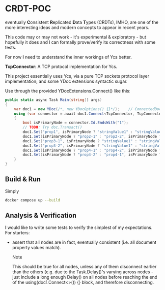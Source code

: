 # CRDT-POC

eventually **C**onsistent **R**eplicated **D**ata **T**ypes (CRDTs), IMHO, are one of the more interesting ideas and modern concepts to appear in recent years.

This code may or may not work - it's experimental & exploratory - but hopefully it does and I can formally prove/verify its correctness with some tests.

For now I need to understand the inner workings of Ycs better.

**TcpConnector**: A TCP protocol implementation for Ycs.

This project essentially uses Ycs, via a pure TCP sockets protocol layer implementation, and some YDoc extensions syntactic sugar.

Use through the provided YDocExtensions.Connect() like this:

```c#
public static async Task Main(string[] args)
{
    var doc1 = new YDoc(/*, new YDocOptions() {}*/);    // ConnectedDocument( { Name = "Document #1" };
    using (var connector = await doc1.Connect<TcpConnector, TcpConnectorOptions>(options => options.Parse(args)))
    {
        bool isPrimaryNode = connector.Id.EndsWith("1");
        // TODO: Try doc.Transact()
        doc1.Set("prop1", isPrimaryNode ? "stringValue1" : "stringValue2");
        doc1.Set(isPrimaryNode ? "prop2-1" : "prop2-2", isPrimaryNode ? "stringValue1" : "stringValue2");
        doc1.Set("prop3-1", isPrimaryNode ? "stringValue1" : "stringValue2");
        doc1.Set("prop3-2", isPrimaryNode ? "stringValue1" : "stringValue2");
        doc1.Set(isPrimaryNode ? "prop4-1" : "prop4-2", isPrimaryNode ? "stringValue1" : "stringValue2");
        doc1.Set(isPrimaryNode ? "prop4-2" : "prop4-1", isPrimaryNode ? "stringValue1" : "stringValue2");
    }
}
```

## Build & Run

Simply

```bash
docker compose up --build
```

## Analysis & Verification

I would like to write some tests to verify the simplest of my expectations. For starters:

- assert that all nodes are in fact, eventually consistent (i.e. all document property values match).
    > [!NOTE] 
    > This should be true for all nodes, unless any of them disconnect earlier than the others (e.g. due to the Task.Delay()'s varying across nodes - just include a long enough Delay() on all nodes before reaching the end of the using(doc1.Connect<>()) {} block, and therefore disconnecting.

